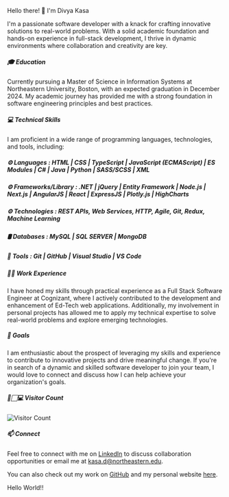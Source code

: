 Hello there! 👋 I'm Divya Kasa

I'm a passionate software developer with a knack for crafting innovative solutions to real-world problems. With a solid academic foundation and hands-on experience in full-stack development, I thrive in dynamic environments where collaboration and creativity are key.
#####  🎓 Education
Currently pursuing a Master of Science in Information Systems at Northeastern University, Boston, with an expected graduation in December 2024. My academic journey has provided me with a strong foundation in software engineering principles and best practices.
#####  💻 Technical Skills
I am proficient in a wide range of programming languages, technologies, and tools, including:
#####  ⚙️ Languages :  HTML | CSS | TypeScript | JavaScript (ECMAScript) | ES Modules | C# | Java | Python | SASS/SCSS | XML
#####  ⚙️ Frameworks/Library : .NET | jQuery | Entity Framework | Node.js | Next.js | AngularJS | React | ExpressJS | Plotly.js | HighCharts
#####  ⚙️ Technologies : REST APIs, Web Services, HTTP, Agile, Git, Redux, Machine Learning
#####  🛢️ Databases : MySQL | SQL SERVER | MongoDB
#####  🔧 Tools : Git | GitHub | Visual Studio | VS Code
#####  👨‍💼 Work Experience

I have honed my skills through practical experience as a Full Stack Software Engineer at Cognizant, where I actively contributed to the development and enhancement of Ed-Tech web applications. Additionally, my involvement in personal projects has allowed me to apply my technical expertise to solve real-world problems and explore emerging technologies.

#####  🚀 Goals

I am enthusiastic about the prospect of leveraging my skills and experience to contribute to innovative projects and drive meaningful change. If you're in search of a dynamic and skilled software developer to join your team, I would love to connect and discuss how I can help achieve your organization's goals.

#####  👀🏻‍💻 Visitor Count

![Visitor Count](https://profile-counter.glitch.me/divyakasa-09/count.svg)


#####  📫 Connect

Feel free to connect with me on [LinkedIn](https://www.linkedin.com/in/divya-kasa/) to discuss collaboration opportunities or email me at [kasa.d@northeastern.edu](mailto:kasa.d@northeastern.edu).

You can also check out my work on [GitHub](https://github.com/divyakasa-09) and my personal website [here](https://divyakasa.com).

<p align="left">Hello World!!</p>
